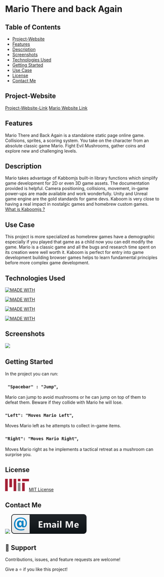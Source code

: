 
# Mario There and back Again

## Table of Contents
- [Project-Website](#project-website)
- [Features](#features)
- [Description](#description)
- [Screenshots](#screenshots)
- [Technologies Used](#technologies-used)
- [Getting Started](#getting-started)
- [Use Case](#use-case)
- [License](#license)
- [Contact Me](#contact-me)

## Project-Website 
[Project-Website-Link]("https://shopfare.netlify.app/")
<a href="https://shopfare.netlify.app/">Mario Website Link</a>

## Features

Mario There and Back Again is a standalone static page online game. Collisions, sprites, a scoring system. You take on the character from an absolute classic game Mario. Fight Evil Mushrooms, gather coins and explore new and challenging levels. 

## Description
Mario takes advantage of Kabbomjs built-in library functions which simplify game development for 2D or even 3D game assets. The documentation provided is helpful. Camera positioning, collisions, movement, in-game power-ups are made available and work wonderfully. Unity and Unreal game engine are the gold standards for game devs. Kaboom is very close to having a real impact in nostalgic games and homebrew custom games.   
[What is Kaboomjs ?](url "https://kaboomjs.com/")
<BR/>

## Use Case
This project is more specialized as homebrew games have a demographic especially if you played that game as a child now you can edit modify the game. Mario is a classic game and all the bugs and research time spent on its creation were well worth it. Kaboom is perfect for entry into game development building browser games helps to learn fundamental principles before more complex game development. 
 

## Technologies Used



<a href="https://developer.mozilla.org/en-US/docs/Web/javascript"><img src="https://img.shields.io/badge/MADE WITH-JAVASCRIPT-green?labelColor=blue&style=flat&link=https://developer.mozilla.org/en-US/docs/Web/javascript" alt="MADE WITH " /></a>



<a href="https://devdocs.io/html/"><img src="https://img.shields.io/badge/MADE WITH-HTML-green?labelColor=blue&style=flat&link=https://devdocs.io/html/" alt="MADE WITH " /></a>




<a href="https://devdocs.io/css/"><img src="https://img.shields.io/badge/MADE WITH-CSS-green?labelColor=blue&style=flat&link=https://devdocs.io/css/" alt="MADE
WITH " /></a>

<a href="https://kaboomjs.com/"><img src="https://img.shields.io/badge/MADE WITH-KABOOM.JS-green?labelColor=blue&style=flat&link=https://kaboomjs.com/" alt="MADE WITH " /></a>

## Screenshots

<img src="https://media.giphy.com/media/fpuq0dXMCXoVAavnFR/giphy.gif"/>





## Getting Started

In the project you can run:

### ` "Spacebar" : "Jump"`,

Mario can jump to avoid mushrooms or he can jump on top of them to defeat them. Beware if they collide with Mario he will lose. 

### `"Left": "Moves Mario Left"`,
Moves Mario left as he attempts to collect in-game items. 


### `"Right": "Moves Mario Right"`,

Moves Mario right as he implements a tactical retreat as a mushroom can surprise you. 



## License

<a href="https://choosealicense.com/licenses/mit/"><img src="https://raw.githubusercontent.com/johnturner4004/readme-generator/master/src/components/assets/images/mit.svg" height=40 />MIT License</a>


## Contact Me

<a href="https://www.linkedin.com/in/https://www.linkedin.com/in/alexmedici/"><img src="https://img.shields.io/badge/LinkedIn-0077B5?style=for-the-badge&logo=linkedin&logoColor=white" /></a>  <a href="mailto:contactimedici@gmail.com"><img src=https://raw.githubusercontent.com/johnturner4004/readme-generator/master/src/components/assets/images/email_me_button_icon_151852.svg /></a>
## 🤝 Support

Contributions, issues, and feature requests are welcome!

Give a ⭐️ if you like this project!
